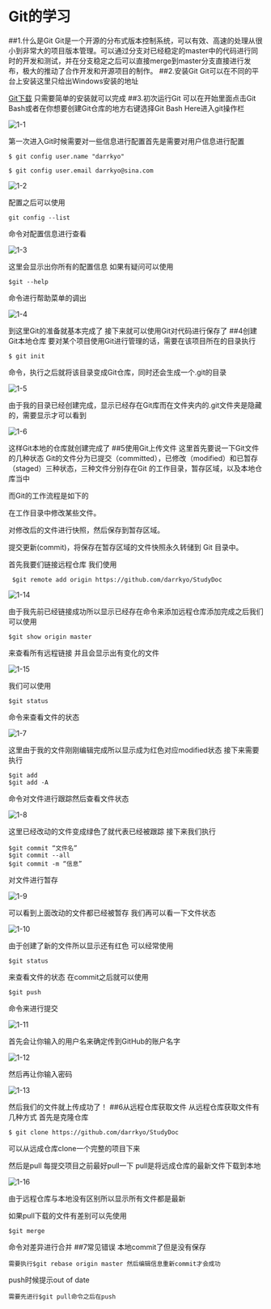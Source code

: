 # Git的学习
##1.什么是Git
   Git是一个开源的分布式版本控制系统，可以有效、高速的处理从很小到非常大的项目版本管理。可以通过分支对已经稳定的master中的代码进行同时的开发和测试，并在分支稳定之后可以直接merge到master分支直接进行发布，极大的推动了合作开发和开源项目的制作。
##2.安装Git
   Git可以在不同的平台上安装这里只给出Windows安装的地址

   [Git下载](http://code.google.com/p/msysgit)
   只需要简单的安装就可以完成
##3.初次运行Git
   可以在开始里面点击Git Bash或者在你想要创建Git仓库的地方右键选择Git Bash Here进入git操作栏

   ![1-1](./pics/1-1.png)

   第一次进入Git时候需要对一些信息进行配置首先是需要对用户信息进行配置

	$ git config user.name "darrkyo" 

	$ git config user.email darrkyo@sina.com

   ![1-2](./pics/1-2.png)

   配置之后可以使用

	git config --list
   命令对配置信息进行查看 

   ![1-3](./pics/1-3.png)

   这里会显示出你所有的配置信息
   如果有疑问可以使用
	
	$git --help
   命令进行帮助菜单的调出

   ![1-4](./pics/1-4.png)

   到这里Git的准备就基本完成了 接下来就可以使用Git对代码进行保存了
##4创建Git本地仓库
   要对某个项目使用Git进行管理的话，需要在该项目所在的目录执行

	$ git init
   命令，执行之后就将该目录变成Git仓库，同时还会生成一个.git的目录

   ![1-5](./pics/1-5.png)

   由于我的目录已经创建完成，显示已经存在Git库而在文件夹内的.git文件夹是隐藏的，需要显示才可以看到

   ![1-6](./pics/1-6.png)

   这样Git本地的仓库就创建完成了
##5使用Git上传文件
   这里首先要说一下Git文件的几种状态
   Git的文件分为‍‍已提交（committed），已修改（modified）和已暂存（staged）三种状态，三种文件分别存在Git 的工作目录，暂存区域，以及本地仓库当中
  
   而Git的工作流程是如下的
   
   在工作目录中修改某些文件。

   对修改后的文件进行快照，然后保存到暂存区域。

   提交更新(commit)，将保存在暂存区域的文件快照永久转储到 Git 目录中。

   首先我要们链接远程仓库 我们使用

	 $git remote add origin https://github.com/darrkyo/StudyDoc
   
 ![1-14](./pics/1-14.png)

   由于我先前已经链接成功所以显示已经存在命令来添加远程仓库添加完成之后我们可以使用
	
	$git show origin master
   来查看所有远程链接 并且会显示出有变化的文件

![1-15](./pics/1-15.png)

   我们可以使用
	
	$git status
   命令来查看文件的状态

   ![1-7](./pics/1-7.png)

   这里由于我的文件刚刚编辑完成所以显示成为红色对应modified状态
   接下来需要执行

	$git add
    $git add -A
   命令对文件进行跟踪然后查看文件状态

   ![1-8](./pics/1-8.png)

   这里已经改动的文件变成绿色了就代表已经被跟踪 接下来我们执行

	$git commit “文件名”
    $git commit --all
    $git commit -m “信息”
   对文件进行暂存

  ![1-9](./pics/1-9.png)

   可以看到上面改动的文件都已经被暂存 我们再可以看一下文件状态

   ![1-10](./pics/1-10.png)

   由于创建了新的文件所以显示还有红色 可以经常使用

	$git status
   来查看文件的状态
   在commit之后就可以使用

	$git push
   命令来进行提交

   ![1-11](./pics/1-11.png)

   首先会让你输入的用户名来确定传到GitHub的账户名字

   ![1-12](./pics/1-12.png)

   然后再让你输入密码

   ![1-13](./pics/1-13.png)

   然后我们的文件就上传成功了！
##6从远程仓库获取文件
   从远程仓库获取文件有几种方式
   首先是克隆仓库
	
	$ git clone https://github.com/darrkyo/StudyDoc
   可以从远成仓库clone一个完整的项目下来
   
   然后是pull 每提交项目之前最好pull一下
   pull是将远成仓库的最新文件下载到本地

   ![1-16](./pics/1-16.png)

   由于远程仓库与本地没有区别所以显示所有文件都是最新
   
   如果pull下载的文件有差别可以先使用

	$git merge
   命令对差异进行合并
##7常见错误
   本地commit了但是没有保存 
   
    需要执行$git rebase origin master 然后编辑信息重新commit才会成功

   push时候提示out of date
 
	需要先进行$git pull命令之后在push
   
    